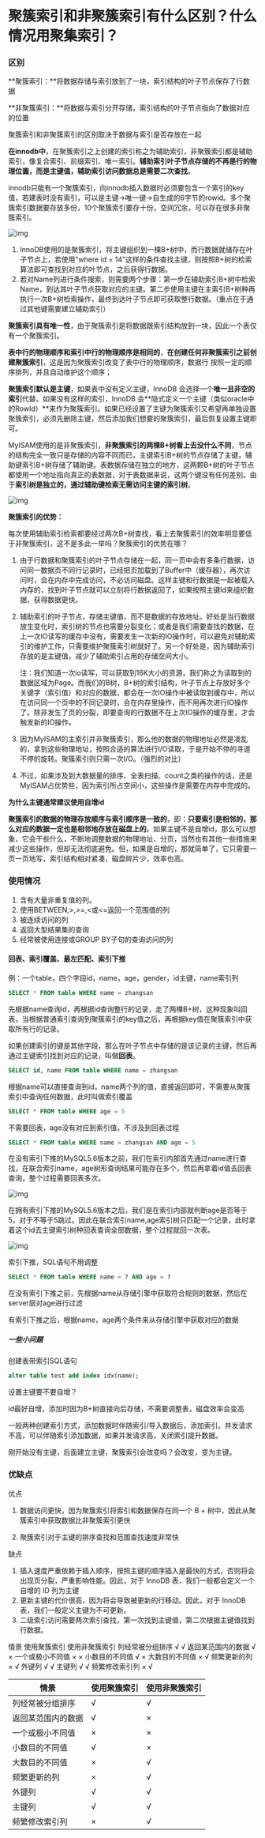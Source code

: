 # 聚簇索引和非聚簇索引有什么区别？什么情况用聚集索引？

### 区别

**聚簇索引：**将数据存储与索引放到了一块，索引结构的叶子节点保存了行数据

**非聚簇索引：**将数据与索引分开存储，索引结构的叶子节点指向了数据对应的位置

聚簇索引和非聚簇索引的区别取决于数据与索引是否存放在一起

**在innodb中**，在聚簇索引之上创建的索引称之为辅助索引，非聚簇索引都是辅助索引，像复合索引、前缀索引、唯一索引。**辅助索引叶子节点存储的不再是行的物理位置，而是主键值，辅助索引访问数据总是需要二次查找**。

innodb只能有一个聚簇索引，向innodb插入数据时必须要包含一个索引的key值，若建表时没有索引，可以是主键->唯一键->自生成的6字节的rowid。多个聚簇索引数据要存放多份，10个聚簇索引要存十份，空间冗余，可以存在很多非聚簇索引。

![img](https://oscimg.oschina.net/oscnet/ce9bedd0dc9013e14e5f450e2149704bef5.jpg)

1. InnoDB使用的是聚簇索引，将主键组织到一棵B+树中，而行数据就储存在叶子节点上，若使用"where id = 14"这样的条件查找主键，则按照B+树的检索算法即可查找到对应的叶节点，之后获得行数据。
2. 若对Name列进行条件搜索，则需要两个步骤：第一步在辅助索引B+树中检索Name，到达其叶子节点获取对应的主键。第二步使用主键在主索引B+树种再执行一次B+树检索操作，最终到达叶子节点即可获取整行数据。（重点在于通过其他键需要建立辅助索引）

**聚簇索引具有唯一性**，由于聚簇索引是将数据跟索引结构放到一块，因此一个表仅有一个聚簇索引。

**表中行的物理顺序和索引中行的物理顺序是相同的**，**在创建任何非聚簇索引之前创建聚簇索引**，这是因为聚簇索引改变了表中行的物理顺序，数据行 按照一定的顺序排列，并且自动维护这个顺序；

**聚簇索引默认是主键**，如果表中没有定义主键，InnoDB 会选择一个**唯一且非空的索引**代替。如果没有这样的索引，InnoDB 会**隐式定义一个主键（类似oracle中的RowId）**来作为聚簇索引。如果已经设置了主键为聚簇索引又希望再单独设置聚簇索引，必须先删除主键，然后添加我们想要的聚簇索引，最后恢复设置主键即可。

MyISAM使用的是非聚簇索引，**非聚簇索引的两棵B+树看上去没什么不同**，节点的结构完全一致只是存储的内容不同而已，主键索引B+树的节点存储了主键，辅助键索引B+树存储了辅助键。表数据存储在独立的地方，这两颗B+树的叶子节点都使用一个地址指向真正的表数据，对于表数据来说，这两个键没有任何差别。由于**索引树是独立的，通过辅助键检索无需访问主键的索引树**。

![img](https://oscimg.oschina.net/oscnet/59066cb190ec7579c34e2cd77a1f47e8b68.jpg)

**聚簇索引的优势：**

每次使用辅助索引检索都要经过两次B+树查找，看上去聚簇索引的效率明显要低于非聚簇索引，这不是多此一举吗？聚簇索引的优势在哪？

1. 由于行数据和聚簇索引的叶子节点存储在一起，同一页中会有多条行数据，访问同一数据页不同行记录时，已经把页加载到了Buffer中（缓存器），再次访问时，会在内存中完成访问，不必访问磁盘。这样主键和行数据是一起被载入内存的，找到叶子节点就可以立刻将行数据返回了，如果按照主键Id来组织数据，获得数据更快。

2. 辅助索引的叶子节点，存储主键值，而不是数据的存放地址。好处是当行数据放生变化时，索引树的节点也需要分裂变化；或者是我们需要查找的数据，在上一次IO读写的缓存中没有，需要发生一次新的IO操作时，可以避免对辅助索引的维护工作，只需要维护聚簇索引树就好了。另一个好处是，因为辅助索引存放的是主键值，减少了辅助索引占用的存储空间大小。

   注：我们知道一次io读写，可以获取到16K大小的资源，我们称之为读取到的数据区域为Page。而我们的B树，B+树的索引结构，叶子节点上存放好多个关键字（索引值）和对应的数据，都会在一次IO操作中被读取到缓存中，所以在访问同一个页中的不同记录时，会在内存里操作，而不用再次进行IO操作了。除非发生了页的分裂，即要查询的行数据不在上次IO操作的缓存里，才会触发新的IO操作。

3. 因为MyISAM的主索引并非聚簇索引，那么他的数据的物理地址必然是凌乱的，拿到这些物理地址，按照合适的算法进行I/O读取，于是开始不停的寻道不停的旋转。聚簇索引则只需一次I/O。（强烈的对比）

4. 不过，如果涉及到大数据量的排序、全表扫描、count之类的操作的话，还是MyISAM占优势些，因为索引所占空间小，这些操作是需要在内存中完成的。

**为什么主键通常建议使用自增id**

**聚簇索引的数据的物理存放顺序与索引顺序是一致的**，即：**只要索引是相邻的，那么对应的数据一定也是相邻地存放在磁盘上的**。如果主键不是自增id，那么可以想象，它会干些什么，不断地调整数据的物理地址、分页，当然也有其他一些措施来减少这些操作，但却无法彻底避免。但，如果是自增的，那就简单了，它只需要一页一页地写，索引结构相对紧凑，磁盘碎片少，效率也高。

### 使用情况

1. 含有大量非重复值的列。
2. 使用BETWEEN,>,>=,<或<=返回一个范围值的列
3. 被连续访问的列
4. 返回大型结果集的查询
5. 经常被使用连接或GROUP BY子句的查询访问的列

#### 回表、索引覆盖、最左匹配、索引下推

例：一个table，四个字段id，name，age，gender，id主键，name索引列

```sql
SELECT * FROM table WHERE name = zhangsan
```

先根据name查询id，再根据id查询整行的记录，走了两棵B+树，这种现象叫回表，当根据普通索引查询到聚簇索引的key值之后，再根据key值在聚簇索引中获取所有行的记录。

如果创建索引的键是其他字段，那么在叶子节点中存储的是该记录的主键，然后再通过主键索引找到对应的记录，叫做**回表**。

```sql
SELECT id, name FROM table WHERE name = zhangsan
```

根据name可以直接查询到id，name两个列的值，直接返回即可，不需要从聚簇索引中查询任何数据，此时叫做索引覆盖

```sql
SELECT * FROM table WHERE age = 5
```

不需要回表，age没有对应到索引值，不涉及到回表过程

```sql
SELECT * FROM table WHERE name = zhangsan AND age = 5
```

在没有索引下推的MySQL5.6版本之前，我们在索引内部首先通过name进行查找，在联合索引name，age树形查询结果可能存在多个，然后再拿着id值去回表查询，整个过程需要回表多次。

![img](https://imgconvert.csdnimg.cn/aHR0cHM6Ly91c2VyLWdvbGQtY2RuLnhpdHUuaW8vMjAxOS8xMi8xMC8xNmVlZDY2N2YzOGZkM2Vl?x-oss-process=image/format,png)

在拥有索引下推的MySQL5.6版本之后，我们是在索引内部就判断age是否等于5，对于不等于5跳过。因此在联合索引name,age索引树只匹配一个记录，此时拿着这个id去主键索引树种回表查询全部数据，整个过程就回一次表。

![img](https://imgconvert.csdnimg.cn/aHR0cHM6Ly91c2VyLWdvbGQtY2RuLnhpdHUuaW8vMjAxOS8xMi8xMC8xNmVlZDY2YWUwZDI2OThh?x-oss-process=image/format,png)

索引下推，SQL语句不用调整

```sql
SELECT * FROM table WHERE name = ? AND age = ?
```

在没有索引下推之前，先根据name从存储引擎中获取符合规则的数据，然后在server层对age进行过滤

有索引下推之后，根据name，age两个条件来从存储引擎中获取对应的数据

##### 一些小问题

创建表带索引SQL语句

```sql
alter table test add index idx(name);
```

设置主键要不要自增？

id最好自增，添加时因为B+树直接向后存储，不需要调整表，磁盘效率会变高

一般两种创建索引方式，添加数据时伴随索引/导入数据后，添加索引。并发请求不高，可以伴随索引添加数据，如果并发请求高，关闭索引提升数据。

刚开始没有主键，后面建立主键，聚簇索引会改变吗？会改变，变为主键。



### 优缺点

优点

1. 数据访问更快，因为聚簇索引将索引和数据保存在同一个 B + 树中，因此从聚簇索引中获取数据比非聚簇索引更快

2. 聚簇索引对于主键的排序查找和范围查找速度非常快

缺点
1. 插入速度严重依赖于插入顺序，按照主键的顺序插入是最快的方式，否则将会出现页分裂，严重影响性能。因此，对于 InnoDB 表，我们一般都会定义一个自增的 ID 列为主键
2. 更新主键的代价很高，因为将会导致被更新的行移动。因此，对于 InnoDB 表，我们一般定义主键为不可更新。
3. 二级索引访问需要两次索引查找，第一次找到主键值，第二次根据主键值找到行数据。

情景	使用聚簇索引	使用非聚簇索引
列经常被分组排序	√	√
返回某范围内的数据	√	×
一个或极小不同值	×	×
小数目的不同值	√	×
大数目的不同值	×	√
频繁更新的列	×	√
外键列	√	√
主键列	√	√
频繁修改索引列	×	√

| 情景               | 使用聚簇索引 | 使用非聚簇索引 |
| ------------------ | ------------ | -------------- |
| 列经常被分组排序   | √            | √              |
| 返回某范围内的数据 | √            | ×              |
| 一个或极小不同值   | ×            | ×              |
| 小数目的不同值     | √            | ×              |
| 大数目的不同值     | ×            | √              |
| 频繁更新的列       | ×            | √              |
| 外键列             | √            | √              |
| 主键列             | √            | √              |
| 频繁修改索引列     | ×            | √              |

